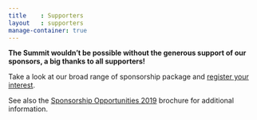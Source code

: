 ```yaml
---
title    : Supporters
layout   : supporters
manage-container: true  
---
```


**The Summit wouldn’t be possible without the generous support of our sponsors, a big thanks to all supporters!**

Take a look at our broad range of sponsorship package and [register your interest](mailto:info@opensecsummit.org).

See also the [Sponsorship Opportunities 2019](/docs/OSS_SponsorPack_Screen.pdf) brochure for additional information.

